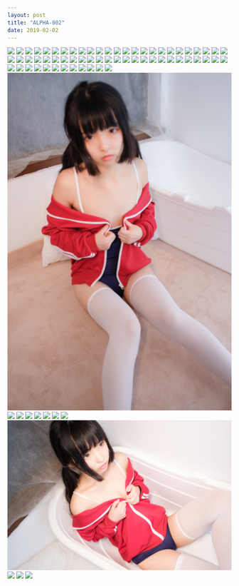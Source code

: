 ```yaml
---
layout: post
title: "ALPHA-002"
date: 2019-02-02
---
```



![](https://raw.githubusercontent.com/congcongjoy/ModelSpace/master/森萝财团/ALPHA/ALPHA-002/honghuatu.net(1).jpg)
![](https://raw.githubusercontent.com/congcongjoy/ModelSpace/master/森萝财团/ALPHA/ALPHA-002/honghuatu.net(2).jpg)
![](https://raw.githubusercontent.com/congcongjoy/ModelSpace/master/森萝财团/ALPHA/ALPHA-002/honghuatu.net(3).jpg)
![](https://raw.githubusercontent.com/congcongjoy/ModelSpace/master/森萝财团/ALPHA/ALPHA-002/honghuatu.net(4).jpg)
![](https://raw.githubusercontent.com/congcongjoy/ModelSpace/master/森萝财团/ALPHA/ALPHA-002/honghuatu.net(5).jpg)
![](https://raw.githubusercontent.com/congcongjoy/ModelSpace/master/森萝财团/ALPHA/ALPHA-002/honghuatu.net(6).jpg)
![](https://raw.githubusercontent.com/congcongjoy/ModelSpace/master/森萝财团/ALPHA/ALPHA-002/honghuatu.net(7).jpg)
![](https://raw.githubusercontent.com/congcongjoy/ModelSpace/master/森萝财团/ALPHA/ALPHA-002/honghuatu.net(8).jpg)
![](https://raw.githubusercontent.com/congcongjoy/ModelSpace/master/森萝财团/ALPHA/ALPHA-002/honghuatu.net(9).jpg)
![](https://raw.githubusercontent.com/congcongjoy/ModelSpace/master/森萝财团/ALPHA/ALPHA-002/honghuatu.net(10).jpg)
![](https://raw.githubusercontent.com/congcongjoy/ModelSpace/master/森萝财团/ALPHA/ALPHA-002/honghuatu.net(11).jpg)
![](https://raw.githubusercontent.com/congcongjoy/ModelSpace/master/森萝财团/ALPHA/ALPHA-002/honghuatu.net(12).jpg)
![](https://raw.githubusercontent.com/congcongjoy/ModelSpace/master/森萝财团/ALPHA/ALPHA-002/honghuatu.net(13).jpg)
![](https://raw.githubusercontent.com/congcongjoy/ModelSpace/master/森萝财团/ALPHA/ALPHA-002/honghuatu.net(14).jpg)
![](https://raw.githubusercontent.com/congcongjoy/ModelSpace/master/森萝财团/ALPHA/ALPHA-002/honghuatu.net(15).jpg)
![](https://raw.githubusercontent.com/congcongjoy/ModelSpace/master/森萝财团/ALPHA/ALPHA-002/honghuatu.net(16).jpg)
![](https://raw.githubusercontent.com/congcongjoy/ModelSpace/master/森萝财团/ALPHA/ALPHA-002/honghuatu.net(17).jpg)
![](https://raw.githubusercontent.com/congcongjoy/ModelSpace/master/森萝财团/ALPHA/ALPHA-002/honghuatu.net(18).jpg)
![](https://raw.githubusercontent.com/congcongjoy/ModelSpace/master/森萝财团/ALPHA/ALPHA-002/honghuatu.net(19).jpg)
![](https://raw.githubusercontent.com/congcongjoy/ModelSpace/master/森萝财团/ALPHA/ALPHA-002/honghuatu.net(20).jpg)
![](https://raw.githubusercontent.com/congcongjoy/ModelSpace/master/森萝财团/ALPHA/ALPHA-002/honghuatu.net(21).jpg)
![](https://raw.githubusercontent.com/congcongjoy/ModelSpace/master/森萝财团/ALPHA/ALPHA-002/honghuatu.net(22).jpg)
![](https://raw.githubusercontent.com/congcongjoy/ModelSpace/master/森萝财团/ALPHA/ALPHA-002/honghuatu.net(23).jpg)
![](https://raw.githubusercontent.com/congcongjoy/ModelSpace/master/森萝财团/ALPHA/ALPHA-002/honghuatu.net(24).jpg)
![](https://raw.githubusercontent.com/congcongjoy/ModelSpace/master/森萝财团/ALPHA/ALPHA-002/honghuatu.net(25).jpg)
![](https://raw.githubusercontent.com/congcongjoy/ModelSpace/master/森萝财团/ALPHA/ALPHA-002/honghuatu.net(26).jpg)
![](https://raw.githubusercontent.com/congcongjoy/ModelSpace/master/森萝财团/ALPHA/ALPHA-002/honghuatu.net(27).jpg)
![](https://raw.githubusercontent.com/congcongjoy/ModelSpace/master/森萝财团/ALPHA/ALPHA-002/honghuatu.net(28).jpg)
![](https://raw.githubusercontent.com/congcongjoy/ModelSpace/master/森萝财团/ALPHA/ALPHA-002/honghuatu.net(29).jpg)
![](https://raw.githubusercontent.com/congcongjoy/ModelSpace/master/森萝财团/ALPHA/ALPHA-002/honghuatu.net(30).jpg)
![](https://raw.githubusercontent.com/congcongjoy/ModelSpace/master/森萝财团/ALPHA/ALPHA-002/honghuatu.net(31).jpg)
![](https://raw.githubusercontent.com/congcongjoy/ModelSpace/master/森萝财团/ALPHA/ALPHA-002/honghuatu.net(32).jpg)
![](https://raw.githubusercontent.com/congcongjoy/ModelSpace/master/森萝财团/ALPHA/ALPHA-002/honghuatu.net(33).jpg)
![](https://raw.githubusercontent.com/congcongjoy/ModelSpace/master/森萝财团/ALPHA/ALPHA-002/honghuatu.net(34).jpg)
![](https://raw.githubusercontent.com/congcongjoy/ModelSpace/master/森萝财团/ALPHA/ALPHA-002/honghuatu.net(35).jpg)
![](https://raw.githubusercontent.com/congcongjoy/ModelSpace/master/森萝财团/ALPHA/ALPHA-002/honghuatu.net(36).jpg)
![](https://raw.githubusercontent.com/congcongjoy/ModelSpace/master/森萝财团/ALPHA/ALPHA-002/honghuatu.net(37).jpg)
![](https://raw.githubusercontent.com/congcongjoy/ModelSpace/master/森萝财团/ALPHA/ALPHA-002/honghuatu.net(38).jpg)
![](https://raw.githubusercontent.com/congcongjoy/ModelSpace/master/森萝财团/ALPHA/ALPHA-002/honghuatu.net(39).jpg)
![](https://raw.githubusercontent.com/congcongjoy/ModelSpace/master/森萝财团/ALPHA/ALPHA-002/honghuatu.net(40).jpg)
![](https://raw.githubusercontent.com/congcongjoy/ModelSpace/master/森萝财团/ALPHA/ALPHA-002/honghuatu.net(41).jpg)
![](https://raw.githubusercontent.com/congcongjoy/ModelSpace/master/森萝财团/ALPHA/ALPHA-002/honghuatu.net(42).jpg)
![](https://raw.githubusercontent.com/congcongjoy/ModelSpace/master/森萝财团/ALPHA/ALPHA-002/honghuatu.net(43).jpg)
![](https://raw.githubusercontent.com/congcongjoy/ModelSpace/master/森萝财团/ALPHA/ALPHA-002/honghuatu.net(44).jpg)
![](https://raw.githubusercontent.com/congcongjoy/ModelSpace/master/森萝财团/ALPHA/ALPHA-002/honghuatu.net(45).jpg)
![](https://raw.githubusercontent.com/congcongjoy/ModelSpace/master/森萝财团/ALPHA/ALPHA-002/honghuatu.net(46).jpg)
![](https://raw.githubusercontent.com/congcongjoy/ModelSpace/master/森萝财团/ALPHA/ALPHA-002/honghuatu.net(47).jpg)
![](https://raw.githubusercontent.com/congcongjoy/ModelSpace/master/森萝财团/ALPHA/ALPHA-002/honghuatu.net(48).jpg)
![](https://raw.githubusercontent.com/congcongjoy/ModelSpace/master/森萝财团/ALPHA/ALPHA-002/honghuatu.net(49).jpg)
![](https://raw.githubusercontent.com/congcongjoy/ModelSpace/master/森萝财团/ALPHA/ALPHA-002/honghuatu.net(50).jpg)
![](https://raw.githubusercontent.com/congcongjoy/ModelSpace/master/森萝财团/ALPHA/ALPHA-002/honghuatu.net(51).jpg)
![](https://raw.githubusercontent.com/congcongjoy/ModelSpace/master/森萝财团/ALPHA/ALPHA-002/honghuatu.net(52).jpg)
![](https://raw.githubusercontent.com/congcongjoy/ModelSpace/master/森萝财团/ALPHA/ALPHA-002/honghuatu.net(53).jpg)
![](https://raw.githubusercontent.com/congcongjoy/ModelSpace/master/森萝财团/ALPHA/ALPHA-002/honghuatu.net(54).jpg)
![](https://raw.githubusercontent.com/congcongjoy/ModelSpace/master/森萝财团/ALPHA/ALPHA-002/honghuatu.net(55).jpg)
![](https://raw.githubusercontent.com/congcongjoy/ModelSpace/master/森萝财团/ALPHA/ALPHA-002/honghuatu.net(56).jpg)
![](https://raw.githubusercontent.com/congcongjoy/ModelSpace/master/森萝财团/ALPHA/ALPHA-002/honghuatu.net(57).jpg)
![](https://raw.githubusercontent.com/congcongjoy/ModelSpace/master/森萝财团/ALPHA/ALPHA-002/honghuatu.net(58).jpg)
![](https://raw.githubusercontent.com/congcongjoy/ModelSpace/master/森萝财团/ALPHA/ALPHA-002/honghuatu.net(59).jpg)
![](https://raw.githubusercontent.com/congcongjoy/ModelSpace/master/森萝财团/ALPHA/ALPHA-002/honghuatu.net(60).jpg)
![](https://raw.githubusercontent.com/congcongjoy/ModelSpace/master/森萝财团/ALPHA/ALPHA-002/honghuatu.net(61).jpg)
![](https://raw.githubusercontent.com/congcongjoy/ModelSpace/master/森萝财团/ALPHA/ALPHA-002/honghuatu.net(62).jpg)
![](https://raw.githubusercontent.com/congcongjoy/ModelSpace/master/森萝财团/ALPHA/ALPHA-002/honghuatu.net(63).jpg)
![](https://raw.githubusercontent.com/congcongjoy/ModelSpace/master/森萝财团/ALPHA/ALPHA-002/honghuatu.net(64).jpg)
![](https://raw.githubusercontent.com/congcongjoy/ModelSpace/master/森萝财团/ALPHA/ALPHA-002/honghuatu.net(65).jpg)
![](https://raw.githubusercontent.com/congcongjoy/ModelSpace/master/森萝财团/ALPHA/ALPHA-002/honghuatu.net(66).jpg)
![](https://raw.githubusercontent.com/congcongjoy/ModelSpace/master/森萝财团/ALPHA/ALPHA-002/honghuatu.net(67).jpg)
![](https://raw.githubusercontent.com/congcongjoy/ModelSpace/master/森萝财团/ALPHA/ALPHA-002/honghuatu.net(68).jpg)
![](https://raw.githubusercontent.com/congcongjoy/ModelSpace/master/森萝财团/ALPHA/ALPHA-002/honghuatu.net(69).jpg)
![](https://raw.githubusercontent.com/congcongjoy/ModelSpace/master/森萝财团/ALPHA/ALPHA-002/honghuatu.net(70).jpg)
![](https://raw.githubusercontent.com/congcongjoy/ModelSpace/master/森萝财团/ALPHA/ALPHA-002/honghuatu.net(71).jpg)
![](https://raw.githubusercontent.com/congcongjoy/ModelSpace/master/森萝财团/ALPHA/ALPHA-002/honghuatu.net(72).jpg)
![](https://raw.githubusercontent.com/congcongjoy/ModelSpace/master/森萝财团/ALPHA/ALPHA-002/honghuatu.net(75).jpg)
![](https://raw.githubusercontent.com/congcongjoy/ModelSpace/master/森萝财团/ALPHA/ALPHA-002/honghuatu.net(76).jpg)
